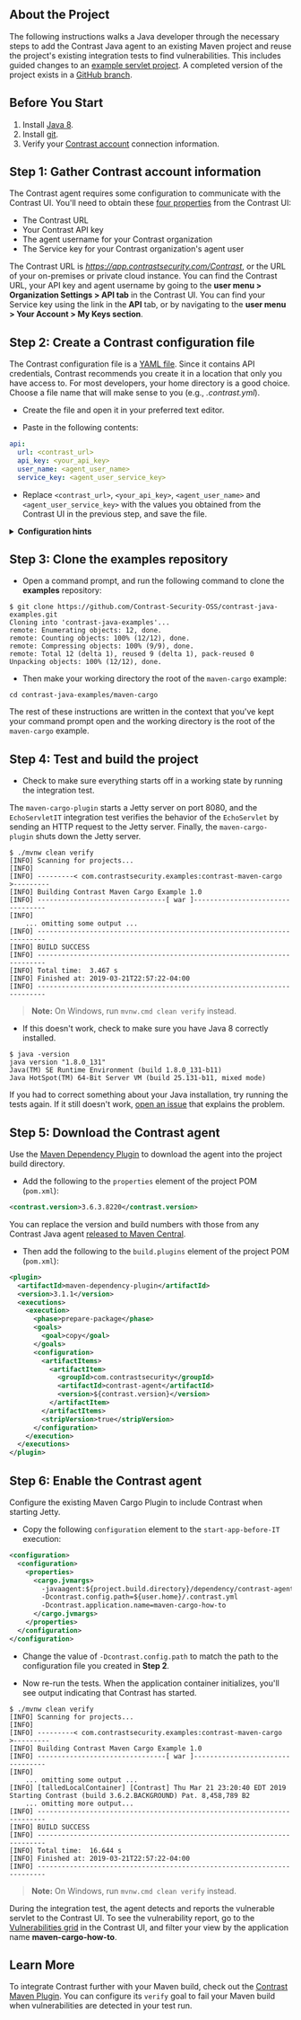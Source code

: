 <!--
title: "Use the Java Agent with Maven Central"
description: "How to add the Java agent to a Maven project"
tags: "java agent deployment maven central cargo"
-->

##  About the Project

The following instructions walks a Java developer through the necessary steps to add the Contrast Java agent to an existing Maven project and reuse the project's existing integration tests to find vulnerabilities. This includes guided changes to an [example servlet project](https://github.com/Contrast-Security-OSS/contrast-java-examples/tree/master/maven-cargo). A completed version of the project exists in a [GitHub branch](https://github.com/Contrast-Security-OSS/contrast-java-examples/tree/maven-cargo-complete/maven-cargo).

## Before You Start

1. Install [Java 8](https://www.oracle.com/technetwork/java/javase/downloads/jdk8-downloads-2133151.html).
1. Install [git](https://git-scm.com/).
1. Verify your [Contrast account](https://app.contrastsecurity.com) connection information.

## Step 1: Gather Contrast account information

The Contrast agent requires some configuration to communicate with the Contrast UI. You'll need to obtain these [four properties](admin-orgsettings.html#apikey) from the Contrast UI:

* The Contrast URL
* Your Contrast API key
* The agent username for your Contrast organization
* The Service key for your Contrast organization's agent user

The Contrast URL is *https://app.contrastsecurity.com/Contrast*, or the URL of your on-premises or private cloud instance. You can find the Contrast URL, your API key and agent username by going to the **user menu > Organization Settings > API tab** in the Contrast UI. You can find your Service key using the link in the **API** tab, or by navigating to the **user menu > Your Account > My Keys section**. 

## Step 2: Create a Contrast configuration file

The Contrast configuration file is a [YAML file](https://yaml.org/). Since it contains API credentials, Contrast recommends you create it in a location that only you have access to. For most developers, your home directory is a good choice. Choose a file name that will make sense to you (e.g., *.contrast.yml*).

* Create the file and open it in your preferred text editor. 

* Paste in the following contents:

```yaml
api:
  url: <contrast_url>
  api_key: <your_api_key>
  user_name: <agent_user_name>
  service_key: <agent_user_service_key>
```

* Replace `<contrast_url>`, `<your_api_key>`, `<agent_user_name>` and `<agent_user_service_key>` with the values you
obtained from the Contrast UI in the previous step, and save the file.

<details><summary><b>Configuration hints</b></summary>
<p>You can <a href="installation-javaconfig.html">configure the Contrast Java agent</a> using a file, Java system properties or environment variables. For developers, Contrast recommends putting only the variables that are shared across multiple applications (e.g., credentials and Contrast UI connection details) in this
file. That way you can manage them in one place.</details>

## Step 3: Clone the examples repository

* Open a command prompt, and run the following command to clone the **examples** repository:

```console
$ git clone https://github.com/Contrast-Security-OSS/contrast-java-examples.git
Cloning into 'contrast-java-examples'...
remote: Enumerating objects: 12, done.
remote: Counting objects: 100% (12/12), done.
remote: Compressing objects: 100% (9/9), done.
remote: Total 12 (delta 1), reused 9 (delta 1), pack-reused 0
Unpacking objects: 100% (12/12), done.
```

* Then make your working directory the root of the `maven-cargo` example:

```console
cd contrast-java-examples/maven-cargo
```

The rest of these instructions are written in the context that you've kept your command prompt open and the working directory is the root of the `maven-cargo` example.

## Step 4: Test and build the project

* Check to make sure everything starts off in a working state by running the integration test. 

The `maven-cargo-plugin` starts a Jetty server on port 8080, and the `EchoServletIT` integration test verifies the behavior of the `EchoServlet` by sending an HTTP request to the Jetty server. Finally, the `maven-cargo-plugin` shuts down the Jetty server.

```console
$ ./mvnw clean verify
[INFO] Scanning for projects...
[INFO]
[INFO] ---------< com.contrastsecurity.examples:contrast-maven-cargo >---------
[INFO] Building Contrast Maven Cargo Example 1.0
[INFO] --------------------------------[ war ]---------------------------------
[INFO]
    ... omitting some output ...
[INFO] ------------------------------------------------------------------------
[INFO] BUILD SUCCESS
[INFO] ------------------------------------------------------------------------
[INFO] Total time:  3.467 s
[INFO] Finished at: 2019-03-21T22:57:22-04:00
[INFO] ------------------------------------------------------------------------
```

> **Note:** On Windows, run `mvnw.cmd clean verify` instead.

* If this doesn't work, check to make sure you have Java 8 correctly installed.

```console
$ java -version
java version "1.8.0_131"
Java(TM) SE Runtime Environment (build 1.8.0_131-b11)
Java HotSpot(TM) 64-Bit Server VM (build 25.131-b11, mixed mode)
```

If you had to correct something about your Java installation, try running the tests again. If it still doesn't work, [open an issue](https://github.com/Contrast-Security-OSS/contrast-java-examples/issues/new) that explains the problem.

## Step 5: Download the Contrast agent

Use the [Maven Dependency Plugin](https://maven.apache.org/plugins/maven-dependency-plugin/) to download the agent into the project build directory.

* Add the following to the `properties` element of the project POM (`pom.xml`):

```xml
<contrast.version>3.6.3.8220</contrast.version>
```

You can replace the version and build numbers with those from any Contrast Java agent [released to Maven Central](https://search.maven.org/artifact/com.contrastsecurity/contrast-agent).

* Then add the following to the `build.plugins` element of the project POM (`pom.xml`):

```xml
<plugin>
  <artifactId>maven-dependency-plugin</artifactId>
  <version>3.1.1</version>
  <executions>
    <execution>
      <phase>prepare-package</phase>
      <goals>
        <goal>copy</goal>
      </goals>
      <configuration>
        <artifactItems>
          <artifactItem>
            <groupId>com.contrastsecurity</groupId>
            <artifactId>contrast-agent</artifactId>
            <version>${contrast.version}</version>
          </artifactItem>
        </artifactItems>
        <stripVersion>true</stripVersion>
      </configuration>
    </execution>
  </executions>
</plugin>
```

## Step 6: Enable the Contrast agent

Configure the existing Maven Cargo Plugin to include Contrast when starting Jetty. 

* Copy the following `configuration` element to the `start-app-before-IT` execution:

```xml
<configuration>
  <configuration>
    <properties>
      <cargo.jvmargs>
        -javaagent:${project.build.directory}/dependency/contrast-agent.jar
        -Dcontrast.config.path=${user.home}/.contrast.yml
        -Dcontrast.application.name=maven-cargo-how-to
      </cargo.jvmargs>
    </properties>
  </configuration>
</configuration>
```

* Change the value of `-Dcontrast.config.path` to match the path to the configuration file you created in **Step 2**.

* Now re-run the tests. When the application container initializes, you'll see output indicating that Contrast has started.

```
$ ./mvnw clean verify
[INFO] Scanning for projects...
[INFO]
[INFO] ---------< com.contrastsecurity.examples:contrast-maven-cargo >---------
[INFO] Building Contrast Maven Cargo Example 1.0
[INFO] --------------------------------[ war ]---------------------------------
[INFO]
    ... omitting some output ...
[INFO] [talledLocalContainer] [Contrast] Thu Mar 21 23:20:40 EDT 2019 Starting Contrast (build 3.6.2.BACKGROUND) Pat. 8,458,789 B2
    ... omitting more output...
[INFO] ------------------------------------------------------------------------
[INFO] BUILD SUCCESS
[INFO] ------------------------------------------------------------------------
[INFO] Total time:  16.644 s
[INFO] Finished at: 2019-03-21T22:57:22-04:00
[INFO] ------------------------------------------------------------------------
```

> **Note:** On Windows, run `mvnw.cmd clean verify` instead.

During the integration test, the agent detects and reports the vulnerable servlet to the Contrast UI. To see the vulnerability report, go to the [Vulnerabilities grid](user-vulns.html#discover-vulns) in the Contrast UI, and filter your view by the application name **maven-cargo-how-to**.

## Learn More

To integrate Contrast further with your Maven build, check out the [Contrast Maven Plugin](tools-build.html#maven). You can configure its `verify` goal to fail your Maven build when vulnerabilities are detected in your test run.

